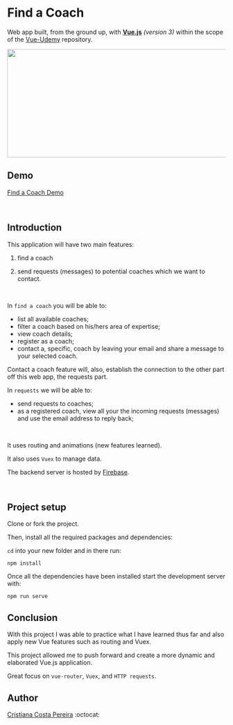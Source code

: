 # Find a Coach

Web app built, from the ground up, with <ins>**Vue.js**</ins> *(version 3)* within the scope of the [Vue-Udemy](https://github.com/CristianaCostaPereira/Vue-Udemy) repository.


<img src="https://encrypted-tbn0.gstatic.com/images?q=tbn:ANd9GcRa5v7w27EMHdikPWiXpjuWX4zp4gnOjnhoooWoyJohRZqio7Gh6X1xQnWO6t_LT4w76l0&usqp=CAU" width="650" height="250">

<br>

## Demo
[Find a Coach Demo](https://find-a-coach-app-udemy.netlify.app/coaches)

<br>

## Introduction
This application will have two main features:

  1. find a coach

  2. send requests (messages) to potential coaches which we want to contact.

<br>

In `find a coach` you will be able to:
  * list all available coaches;
  * filter a coach based on his/hers area of expertise;
  * view coach details;
  * register as a coach;
  * contact a, specific, coach by leaving your email and share a message to your selected coach.

Contact a coach feature will, also, establish the connection to the other part off this web app, the requests part.

In `requests` we will be able to:
  * send requests to coaches;
  * as a registered coach, view all your the incoming requests (messages) and use the email address to reply back;

<br>

It uses routing and animations (new features learned).

It also uses `Vuex` to manage data.

The backend server is hosted by [Firebase](https://firebase.google.com/).

<br>

## Project setup
Clone or fork the project.

Then, install all the required packages and dependencies:

`cd` into your new folder and in there run:
```
npm install
```

Once all the dependencies have been installed start the development server with:

```
npm run serve
```

## Conclusion
With this project I was able to practice what I have learned thus far and also apply new Vue features such as routing and Vuex.

This project allowed me to push forward and create a more dynamic and elaborated Vue.js application.

Great focus on `vue-router`, `Vuex`, and `HTTP requests`.

## Author
[Cristiana Costa Pereira](https://github.com/CristianaCostaPereira) :octocat: